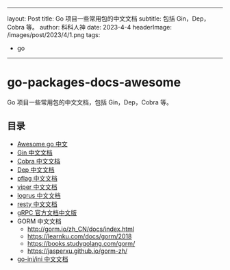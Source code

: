 <!--
 * @Author: shgopher shgopher@gmail.com
 * @Date: 2023-04-04 02:37:03
 * @LastEditors: shgopher shgopher@gmail.com
 * @LastEditTime: 2023-04-04 02:40:11
 * @FilePath: /shgopher.github.io/posts/2023/4/4.md
 * @Description: 
 * 
 * Copyright (c) 2023 by shgopher, All Rights Reserved. 
-->
---
layout: Post
title: Go 项目一些常用包的中文文档
subtitle: 包括 Gin，Dep，Cobra 等。
author: 科科人神
date: 2023-4-4
headerImage: /images/post/2023/4/1.png
tags:
  - go
---
# go-packages-docs-awesome
Go 项目一些常用包的中文文档，包括 Gin，Dep，Cobra 等。

## 目录
- [Awesome go 中文](https://github.com/yinggaozhen/awesome-go-cn)
- [Gin 中文文档](./docs/Gin)
- [Cobra 中文文档](./docs/Cobra)
- [Dep 中文文档](./docs/Dep)
- [pflag 中文文档](./docs/pflag)
- [viper 中文文档](./docs/viper)
- [logrus 中文文档](./docs/logrus)
- [resty 中文文档](./docs/resty)
- [gRPC 官方文档中文版](http://doc.oschina.net/grpc)
- GORM 中文文档
  - http://gorm.io/zh_CN/docs/index.html
  - https://learnku.com/docs/gorm/2018
  - https://books.studygolang.com/gorm/
  - https://jasperxu.github.io/gorm-zh/
- [go-ini/ini 中文文档](https://ini.unknwon.io/docs/intro)  

